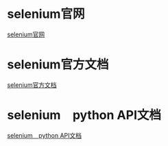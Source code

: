 # selenium官网
[selenium官网](https://selenium.dev/)


# selenium官方文档
[selenium官方文档](https://selenium.dev/documentation/en/)


# selenium　python API文档
[selenium　python API文档](https://selenium.dev/selenium/docs/api/py/)